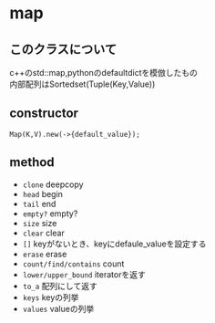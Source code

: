 # map
## このクラスについて
c++のstd::map,pythonのdefaultdictを模倣したもの  
内部配列はSortedset(Tuple(Key,Value))
## constructor
```crystal
Map(K,V).new(->{default_value});
```
## method
* `clone` deepcopy
* `head` begin
* `tail` end
* `empty?` empty?
* `size` size
* `clear` clear
* `[]` keyがないとき、keyにdefaule_valueを設定する
* `erase` erase
* `count/find/contains` count
* `lower/upper_bound` iteratorを返す
* `to_a` 配列にして返す
* `keys` keyの列挙
* `values` valueの列挙
